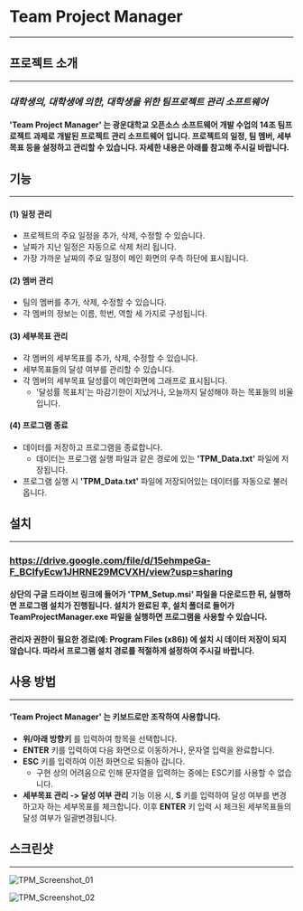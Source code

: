 # **Team Project Manager**
--------------------------
## 프로젝트 소개
-------------------------
### *대학생의, 대학생에 의한, 대학생을 위한 팀프로젝트 관리 소프트웨어*
#### **'Team Project Manager'** 는 광운대학교 오픈소스 소프트웨어 개발 수업의 14조 팀프로젝트 과제로 개발된 프로젝트 관리 소프트웨어 입니다. 프로젝트의 일정, 팀 멤버, 세부목표 등을 설정하고 관리할 수 있습니다. 자세한 내용은 아래를 참고해 주시길 바랍니다.

## 기능
------------------------
#### (1) 일정 관리
- 프로젝트의 주요 일정을 추가, 삭제, 수정할 수 있습니다.
- 날짜가 지난 일정은 자동으로 삭제 처리 됩니다.
- 가장 가까운 날짜의 주요 일정이 메인 화면의 우측 하단에 표시됩니다.

#### (2) 멤버 관리
- 팀의 멤버를 추가, 삭제, 수정할 수 있습니다.
- 각 멤버의 정보는 이름, 학번, 역할 세 가지로 구성됩니다.

#### (3) 세부목표 관리
- 각 멤버의 세부목표를 추가, 삭제, 수정할 수 있습니다.
- 세부목표들의 달성 여부를 관리할 수 있습니다.
- 각 멤버의 세부목표 달성률이 메인화면에 그래프로 표시됩니다.
  - '달성률 목표치'는 마감기한이 지났거나, 오늘까지 달성해야 하는 목표들의 비율입니다. 

#### (4) 프로그램 종료
- 데이터를 저장하고 프로그램을 종료합니다.
  - 데이터는 프로그램 실행 파일과 같은 경로에 있는 __'TPM_Data.txt'__ 파일에 저장됩니다. 
- 프로그램 실행 시 __'TPM_Data.txt'__ 파일에 저장되어있는 데이터를 자동으로 불러옵니다.

## 설치
-------------
### https://drive.google.com/file/d/15ehmpeGa-F_BCIfyEcw1JHRNE29MCVXH/view?usp=sharing
#### 상단의 구글 드라이브 링크에 들어가 **'TPM_Setup.msi'** 파일을 다운로드한 뒤, 실행하면 프로그램 설치가 진행됩니다. 설치가 완료된 후, 설치 폴더로 들어가 TeamProjectManager.exe 파일을 실행하면 프로그램을 사용할 수 있습니다.
#### __관리자 권한이 필요한 경로(예: Program Files (x86))__ 에 설치 시 데이터 저장이 되지 않습니다. 따라서 프로그램 설치 경로를 적절하게 설정하여 주시길 바랍니다.
## 사용 방법
------------
#### **'Team Project Manager'** 는 키보드로만 조작하여 사용합니다.
- __위/아래 방향키__ 를 입력하여 항목을 선택합니다.
- __ENTER__ 키를 입력하여 다음 화면으로 이동하거나, 문자열 입력을 완료합니다.
- __ESC__ 키를 입력하여 이전 화면으로 되돌아 갑니다.
  - 구현 상의 어려움으로 인해 문자열을 입력하는 중에는 ESC키를 사용할 수 없습니다.
- **세부목표 관리 -> 달성 여부 관리** 기능 이용 시, __S__ 키를 입력하여 달성 여부를 변경하고자 하는 세부목표를 체크합니다. 이후 __ENTER__ 키 입력 시 체크된 세부목표들의 달성 여부가 일괄변경됩니다.

## 스크린샷
---------
![TPM_Screenshot_01](https://user-images.githubusercontent.com/65165820/100443489-228d4c80-30ed-11eb-9561-8f2a3979e48a.PNG)

![TPM_Screenshot_02](https://user-images.githubusercontent.com/65165820/100443499-24efa680-30ed-11eb-8f20-fb8789e22367.PNG)
